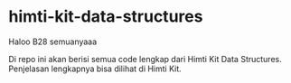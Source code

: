 # himti-kit-data-structures

Haloo B28 semuanyaaa

Di repo ini akan berisi semua code lengkap dari Himti Kit Data Structures. Penjelasan lengkapnya bisa dilihat di Himti Kit.
